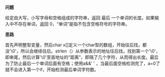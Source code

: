 **问题**

给定由大写，小写字母和空格组成的字符串，返回 最后 一个单词的长度。如果输入中不存在单词，返回 0，“单词”是指不包含空格符号的字符串。

**思路**

首先声明整型变量，然后char x[]定义一个char型的数组，开始往后找，都没'\0'，所以会继续往后。strlen（）从参数表示的地址往后找，找到第一个'\0'，即串尾，然后计算'\0'至首地址的“距离”，即隔了几个字符，从而得出长度。最后为了防止最后一个单词后面有空格；使用a&&' ' ，当最后面空格检测完了，a=0了就不会进入第一个if，开始检测最后单词字符数。



